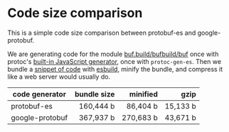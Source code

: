 # Code size comparison

This is a simple code size comparison between protobuf-es and google-protobuf.

We are generating code for the module [buf.build/bufbuild/buf](https://buf.build/bufbuild/buf)
once with protoc's [built-in JavaScript generator](https://github.com/protocolbuffers/protobuf/blob/7ecf43f0cedc4320c1cb31ba787161011b62e741/src/google/protobuf/compiler/js/js_generator.cc), 
once with `protoc-gen-es`. Then we bundle a [snippet of code](./src) with [esbuild](https://esbuild.github.io/),
minify the bundle, and compress it like a web server would usually do.

| code generator    | bundle size             | minified               | gzip               |
|-------------------|------------------------:|-----------------------:|-------------------:|
| protobuf-es       | 160,444 b      | 86,404 b | 15,133 b |
| google-protobuf   | 367,937 b  | 270,683 b    | 43,671 b    |

